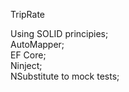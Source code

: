 TripRate

Using SOLID principies; <br>
AutoMapper; <br>
EF Core; <br>
Ninject; <br>
NSubstitute to mock tests;
